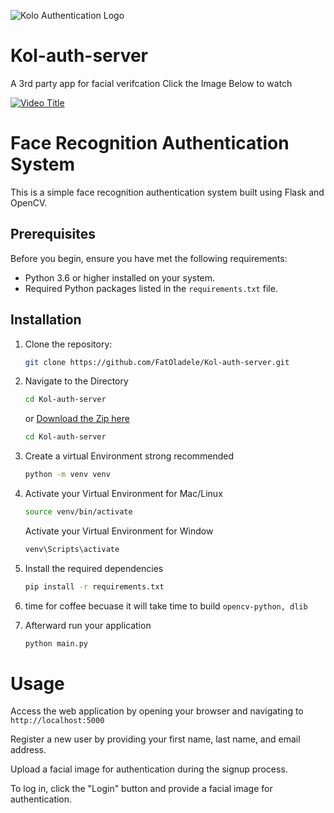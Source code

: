 

![Kolo Authentication Logo](https://i.imgur.com/rTc41Iu.png)
# Kol-auth-server
A 3rd party app for facial verifcation Click the Image Below to watch

[![Video Title](https://i.imgur.com/ExHJe2E.png)](https://drive.google.com/file/d/your-file-id/view)

# Face Recognition Authentication System

This is a simple face recognition authentication system built using Flask and OpenCV.

## Prerequisites

Before you begin, ensure you have met the following requirements:
- Python 3.6 or higher installed on your system.
- Required Python packages listed in the `requirements.txt` file.

## Installation

1. Clone the repository:

   ```bash
   git clone https://github.com/FatOladele/Kol-auth-server.git
   ```
2. Navigate to the Directory
    ```bash
    cd Kol-auth-server
    ```

    or [Download the Zip here](https://github.com/FatOladele/Kol-auth-server/archive/refs/heads/main.zip)

    ```bash
    cd Kol-auth-server
    ```
4. Create a virtual Environment strong recommended
   ```bash
   python -m venv venv
   ```
5. Activate your Virtual Environment for Mac/Linux
   ```bash
   source venv/bin/activate 

   ```

    Activate your Virtual Environment for Window 
   ```bash
   venv\Scripts\activate

   ```
6. Install the required dependencies
   ```bash
   pip install -r requirements.txt

   ```
7. time for coffee becuase it will take time to build `opencv-python, dlib `


8. Afterward run your application
   ```bash
   python main.py
   ```


# Usage 
Access the web application by opening your browser and navigating to ```http://localhost:5000```

Register a new user by providing your first name, last name, and email address.

Upload a facial image for authentication during the signup process.

To log in, click the "Login" button and provide a facial image for authentication.
